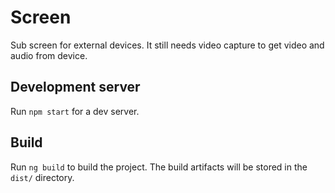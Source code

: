 # Screen

Sub screen for external devices. It still needs video capture to get video and audio from device.

## Development server

Run `npm start` for a dev server.

## Build

Run `ng build` to build the project. The build artifacts will be stored in the `dist/` directory.

